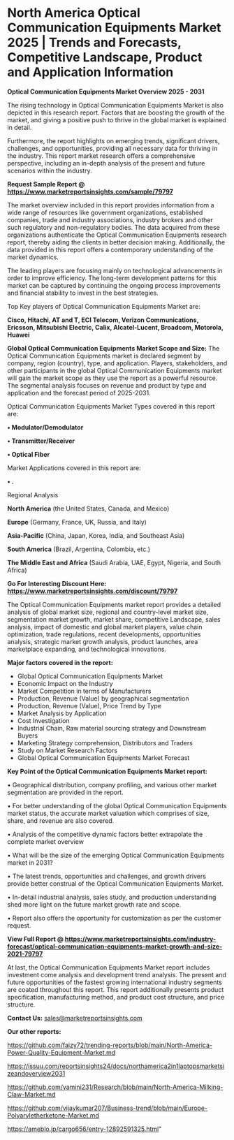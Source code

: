 # North America Optical Communication Equipments Market 2025 | Trends and Forecasts, Competitive Landscape, Product and Application Information

<Strong> Optical Communication Equipments Market Overview 2025 - 2031</strong>

The rising technology in Optical Communication Equipments Market is also depicted in this research report. Factors that are boosting the growth of the market, and giving a positive push to thrive in the global market is explained in detail.

Furthermore, the report highlights on emerging trends, significant drivers, challenges, and opportunities, providing all necessary data for thriving in the industry. This report market research offers a comprehensive perspective, including an in-depth analysis of the present and future scenarios within the industry.

<strong>Request Sample Report @ <a href=https://www.marketreportsinsights.com/sample/79797>https://www.marketreportsinsights.com/sample/79797</a></strong>

The market overview included in this report provides information from a wide range of resources like government organizations, established companies, trade and industry associations, industry brokers and other such regulatory and non-regulatory bodies. The data acquired from these organizations authenticate the Optical Communication Equipments research report, thereby aiding the clients in better decision making. Additionally, the data provided in this report offers a contemporary understanding of the market dynamics.

The leading players are focusing mainly on technological advancements in order to improve efficiency. The long-term development patterns for this market can be captured by continuing the ongoing process improvements and financial stability to invest in the best strategies.

Top Key players of Optical Communication Equipments Market are:

<strong>Cisco, Hitachi, AT and T, ECI Telecom, Verizon Communications, Ericsson, Mitsubishi Electric, Calix, Alcatel-Lucent, Broadcom, Motorola, Huawei</strong>

<strong><b>Global Optical Communication Equipments Market Scope and Size:</b></strong>
The Optical Communication Equipments market is declared segment by company, region (country), type, and application. Players, stakeholders, and other participants in the global Optical Communication Equipments market will gain the market scope as they use the report as a powerful resource. The segmental analysis focuses on revenue and product by type and application and the forecast period of 2025-2031.

Optical Communication Equipments Market Types covered in this report are:

<strong>• Modulator/Demodulator

• Transmitter/Receiver

• Optical Fiber</strong>

Market Applications covered in this report are:

<strong>• .</strong> 

Regional Analysis

<strong>North America</strong> (the United States, Canada, and Mexico)

<strong>Europe</strong> (Germany, France, UK, Russia, and Italy)

<strong>Asia-Pacific</strong> (China, Japan, Korea, India, and Southeast Asia)

<strong>South America</strong> (Brazil, Argentina, Colombia, etc.)

<strong>The Middle East and Africa</strong> (Saudi Arabia, UAE, Egypt, Nigeria, and South Africa)

<strong>Go For Interesting Discount Here: <a href=https://www.marketreportsinsights.com/discount/79797>https://www.marketreportsinsights.com/discount/79797</a></strong>

The Optical Communication Equipments market report provides a detailed analysis of global market size, regional and country-level market size, segmentation market growth, market share, competitive Landscape, sales analysis, impact of domestic and global market players, value chain optimization, trade regulations, recent developments, opportunities analysis, strategic market growth analysis, product launches, area marketplace expanding, and technological innovations.

<strong><b>Major factors covered in the report:</b></strong>
<ul>
  <li>Global Optical Communication Equipments Market </li>
  <li>Economic Impact on the Industry</li>
  <li>Market Competition in terms of Manufacturers</li>
  <li>Production, Revenue (Value) by geographical segmentation</li>
  <li>Production, Revenue (Value), Price Trend by Type</li>
  <li>Market Analysis by Application</li>
  <li>Cost Investigation</li>
  <li>Industrial Chain, Raw material sourcing strategy and Downstream Buyers</li>
  <li>Marketing Strategy comprehension, Distributors and Traders</li>
  <li>Study on Market Research Factors</li>
  <li>Global Optical Communication Equipments Market Forecast</li>
</ul>

<strong><b>Key Point of the Optical Communication Equipments Market report:</b></strong>

• Geographical distribution, company profiling, and various other market segmentation are provided in the report.

• For better understanding of the global Optical Communication Equipments market status, the accurate market valuation which comprises of size, share, and revenue are also covered.

• Analysis of the competitive dynamic factors better extrapolate the complete market overview

• What will be the size of the emerging Optical Communication Equipments market in 2031?

• The latest trends, opportunities and challenges, and growth drivers provide better construal of the Optical Communication Equipments Market.

• In-detail industrial analysis, sales study, and production understanding shed more light on the future market growth rate and scope.

• Report also offers the opportunity for customization as per the customer request.

<strong><b>View Full Report @ <a href=https://www.marketreportsinsights.com/industry-forecast/optical-communication-equipments-market-growth-and-size-2021-79797>https://www.marketreportsinsights.com/industry-forecast/optical-communication-equipments-market-growth-and-size-2021-79797</a></b></strong>


At last, the Optical Communication Equipments Market report includes investment come analysis and development trend analysis. The present and future opportunities of the fastest growing international industry segments are coated throughout this report. This report additionally presents product specification, manufacturing method, and product cost structure, and price structure.

<strong>Contact Us:</strong>
sales@marketreportsinsights.com

<strong>Our other reports:</strong>

<a href=https://github.com/faizy72/trending-reports/blob/main/North-America-Power-Quality-Equipment-Market.md>https://github.com/faizy72/trending-reports/blob/main/North-America-Power-Quality-Equipment-Market.md</a>

<a href=https://issuu.com/reportsinsights24/docs/northamerica2in1laptopsmarketsizeandoverview2031>https://issuu.com/reportsinsights24/docs/northamerica2in1laptopsmarketsizeandoverview2031</a>

<a href=https://github.com/yamini231/Research/blob/main/North-America-Milking-Claw-Market.md>https://github.com/yamini231/Research/blob/main/North-America-Milking-Claw-Market.md</a>

<a href=https://github.com/vijaykumar207/Business-trend/blob/main/Europe-Polyaryletherketone-Market.md>https://github.com/vijaykumar207/Business-trend/blob/main/Europe-Polyaryletherketone-Market.md</a>

<a href=https://ameblo.jp/cargo656/entry-12892591325.html>https://ameblo.jp/cargo656/entry-12892591325.html</a>"
